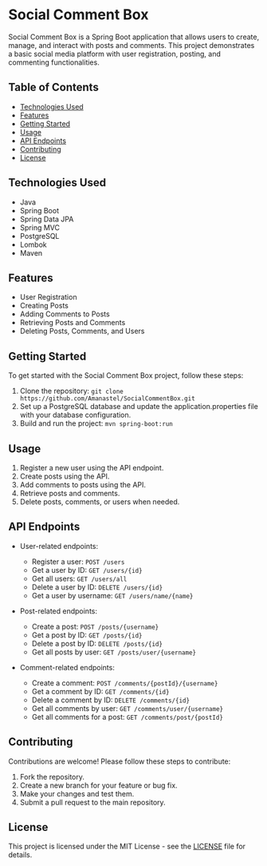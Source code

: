 # Social Comment Box

Social Comment Box is a Spring Boot application that allows users to create, manage, and interact with posts and comments. This project demonstrates a basic social media platform with user registration, posting, and commenting functionalities.

## Table of Contents

- [Technologies Used](#technologies-used)
- [Features](#features)
- [Getting Started](#getting-started)
- [Usage](#usage)
- [API Endpoints](#api-endpoints)
- [Contributing](#contributing)
- [License](#license)

## Technologies Used

- Java
- Spring Boot
- Spring Data JPA
- Spring MVC
- PostgreSQL
- Lombok
- Maven

## Features

- User Registration
- Creating Posts
- Adding Comments to Posts
- Retrieving Posts and Comments
- Deleting Posts, Comments, and Users

## Getting Started

To get started with the Social Comment Box project, follow these steps:

1. Clone the repository: `git clone https://github.com/Amanastel/SocialCommentBox.git`
2. Set up a PostgreSQL database and update the application.properties file with your database configuration.
3. Build and run the project: `mvn spring-boot:run`

## Usage

1. Register a new user using the API endpoint.
2. Create posts using the API.
3. Add comments to posts using the API.
4. Retrieve posts and comments.
5. Delete posts, comments, or users when needed.

## API Endpoints

- User-related endpoints:
  - Register a user: `POST /users`
  - Get a user by ID: `GET /users/{id}`
  - Get all users: `GET /users/all`
  - Delete a user by ID: `DELETE /users/{id}`
  - Get a user by username: `GET /users/name/{name}`

- Post-related endpoints:
  - Create a post: `POST /posts/{username}`
  - Get a post by ID: `GET /posts/{id}`
  - Delete a post by ID: `DELETE /posts/{id}`
  - Get all posts by user: `GET /posts/user/{username}`

- Comment-related endpoints:
  - Create a comment: `POST /comments/{postId}/{username}`
  - Get a comment by ID: `GET /comments/{id}`
  - Delete a comment by ID: `DELETE /comments/{id}`
  - Get all comments by user: `GET /comments/user/{username}`
  - Get all comments for a post: `GET /comments/post/{postId}`

## Contributing

Contributions are welcome! Please follow these steps to contribute:

1. Fork the repository.
2. Create a new branch for your feature or bug fix.
3. Make your changes and test them.
4. Submit a pull request to the main repository.

## License

This project is licensed under the MIT License - see the [LICENSE](LICENSE) file for details.
